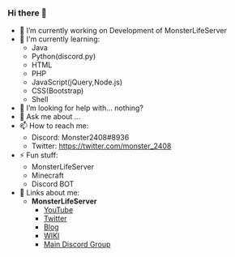 ### Hi there 👋

- 🔭 I’m currently working on Development of MonsterLifeServer
- 🌱 I'm currently learning:
  - Java
  - Python(discord.py)
  - HTML
  - PHP
  - JavaScript(jQuery,Node.js)
  - CSS(Bootstrap)
  - Shell
- 🤔 I’m looking for help with... nothing?
- 💬 Ask me about ...
- 📫 How to reach me: 
  - Discord: Monster2408#8936
  - Twitter: https://twitter.com/monster_2408
- ⚡ Fun stuff:
  - MonsterLifeServer
  - Minecraft
  - Discord BOT
- 🔗 Links about me:
  - **__MonsterLifeServer__**
    - [YouTube](https://youtube.mlserver.xyz)
    - [Twitter](https://twitter.mlserver.xyz)
    - [Blog](https://www.mlserver.xyz/blog/)
    - [WIKI](https://wiki.mlserver.xyz/)
    - [Main Discord Group](https://discord.mlserver.xyz/)
